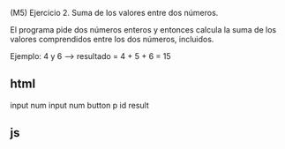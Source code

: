 (M5) Ejercicio 2. Suma de los valores entre dos números.

El programa pide dos números enteros y entonces calcula la suma de los valores comprendidos entre los dos números, incluidos.

Ejemplo: 4 y 6 --> resultado = 4 + 5 + 6 = 15

## html
input num
input num
button
p id result

## js
